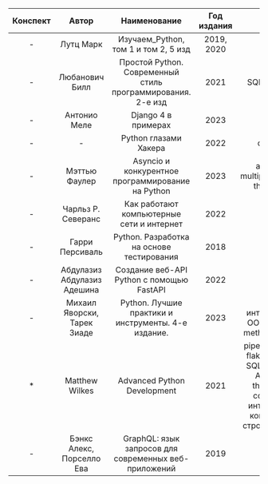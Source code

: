 | Конспект |            Автор            |                        Наименование                         | Год издания |                                                                                                             |
|:--------:|:---------------------------:|:-----------------------------------------------------------:|:-----------:|:-----------------------------------------------------------------------------------------------------------:|
|    -     |          Лутц Марк          |            Изучаем_Python, том 1 и том 2, 5 изд             | 2019, 2020  |                                                                                                             |
|    -     |       Любанович Билл        | Простой Python. Современный стиль программирования. 2-е изд |    2021     |                                                 SQLAlchemy                                                  |
|    -     |        Антонио Меле         |                     Django 4 в примерах                     |    2023     |                                                                                                             |
|    -     |              -              |                    Python глазами Хакера                    |    2022     |                                                   сокеты                                                    |
|    -     |        Мэттью Фаулер        |      Asyncio и конкурентное программирование на Python      |    2023     |                                     asyncio, multiprocessing, threading                                     |
|    -     |     Чарльз Р. Северанс      |          Как работают компьютерные сети и интернет          |    2022     |                                                                                                             |
|    -     |       Гарри Персиваль       |          Python. Разработка на основе тестирования          |    2018     |                                                                                                             |
|    -     | Абдулазиз Абдулазиз Адешина |          Создание веб-API Python с помощью FastAPI          |    2022     |                                                                                                             |
|    -     | Михаил Яворски, Тарек Зиаде |     Python. Лучшие практики и инструменты. 4-е издание.     |    2023     |                                 ABC, интерфейсы, OOP, dunder methods, meta                                  |
|    *     |       Matthew Wilkes        |                 Advanced Python Development                 |    2021     | pipenv, pytest, flake8, mypy, SQLAlchemy, Alembic, threading, создание интерфейса командной строки, jupyter |
|    -     |  Бэнкс Алекс, Порселло Ева  |    GraphQL: язык запросов для современных веб-приложений    |    2019     |                                                                                                             |
